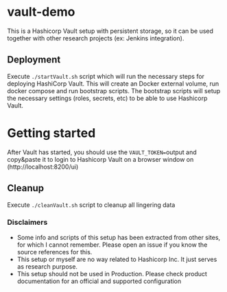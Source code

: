 # vault-demo
This is a Hashicorp Vault setup with persistent storage, so it can be used together
with other research projects (ex: Jenkins integration).

## Deployment
Execute `./startVault.sh` script which will run the necessary steps for
deploying HashiCorp Vault. This will create an Docker external volume, run docker compose
and run bootstrap scripts. The bootstrap scripts will setup the necessary settings
(roles, secrets, etc) to be able to use Hashicorp Vault.

# Getting started
After Vault has started, you should use the `VAULT_TOKEN=`output and copy&paste it to login
to Hashicorp Vault on a browser window on (http://localhost:8200/ui)

## Cleanup
Execute `./cleanVault.sh` script to cleanup all lingering data

### Disclaimers
- Some info and scripts of this setup has been extracted from other sites, for which I cannot
remember. Please open an issue if you know the source references for this.
- This setup or myself are no way related to Hashicorp Inc. It just serves as research purpose.
- This setup should not be used in Production. Please check product documentation
for an official and supported configuration
